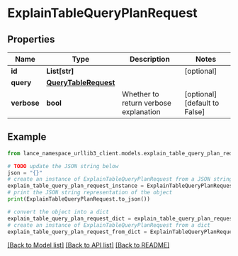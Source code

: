 # ExplainTableQueryPlanRequest


## Properties

Name | Type | Description | Notes
------------ | ------------- | ------------- | -------------
**id** | **List[str]** |  | [optional] 
**query** | [**QueryTableRequest**](QueryTableRequest.md) |  | 
**verbose** | **bool** | Whether to return verbose explanation | [optional] [default to False]

## Example

```python
from lance_namespace_urllib3_client.models.explain_table_query_plan_request import ExplainTableQueryPlanRequest

# TODO update the JSON string below
json = "{}"
# create an instance of ExplainTableQueryPlanRequest from a JSON string
explain_table_query_plan_request_instance = ExplainTableQueryPlanRequest.from_json(json)
# print the JSON string representation of the object
print(ExplainTableQueryPlanRequest.to_json())

# convert the object into a dict
explain_table_query_plan_request_dict = explain_table_query_plan_request_instance.to_dict()
# create an instance of ExplainTableQueryPlanRequest from a dict
explain_table_query_plan_request_from_dict = ExplainTableQueryPlanRequest.from_dict(explain_table_query_plan_request_dict)
```
[[Back to Model list]](../README.md#documentation-for-models) [[Back to API list]](../README.md#documentation-for-api-endpoints) [[Back to README]](../README.md)


